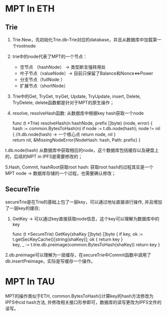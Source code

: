 # MPT In ETH

## Trie
1. Trie.New，先初始化Trie.db-Trie对应的database，并且从数据库中加载第一个rootnode

2. trie中的node代表了MPT的一个节点： 
	- 空节点  （hashNode） -> 类型断言强转用处
	- 叶子节点（valueNode）-> 目前只保留了Balance和Nonce<=>Power
	- 分支节点（fullNode ）
	- 扩展节点（shortNode）

3. Trie中的Get, TryGet, tryGet, Update, TryUpdate, insert, Delete, TryDelete, delete函数都是针对于MPT的原生操作；
		
4. resolve, resolveHash函数: 从数据库中根据key hash获取一个node
	
    
	func (t *Trie) resolveHash(n hashNode, prefix []byte) (node, error) {
		hash := common.BytesToHash(n)
		if node := t.db.node(hash); node != nil {  //t.db.node(hash) -> 一个核心点
			return node, nil 
		}   
		return nil, &MissingNodeError{NodeHash: hash, Path: prefix}
	}
 
 t.db.node(hash) 从数据库中获取相应的node，这个数据库包括缓存以及硬盘上的，后续的MPT in IPFS是需要修改的；
 
5.Hash, Commit, hashRoot获取root hash: 获取root hash的过程其实是一个MPT node -> 数据库存储的一个过程，也需要确认修改；

## SecureTrie

secureTrie是在Trie的基础上包了一层key，可以通过地址直接进行操作, 并且增加了一层key的缓存;


1. GetKey -> 可以通过key直接获取node信息，这个key可以理解为数据库中的key
	
     
	func (t *SecureTrie) GetKey(shaKey []byte) []byte {
   		if key, ok := t.getSecKeyCache()[string(shaKey)]; ok {
       		return key 
   		}   
   		key, _ := t.trie.db.preimage(common.BytesToHash(shaKey))
   	 	return key 
	}


2.db.preimage可以理解为一层缓存，在secureTrie中Commit函数中调用了db.insertPreimage，实际是写缓存一个操作。


# MPT In TAU

MPT的操作类似于ETH, common.BytesToHash()计算key的hash方法修改为IPFS中cid hash方法, 并修改相关接口形参即可，数据库的读写更改为IPFS文件的读写。
